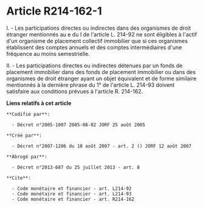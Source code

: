 # Article R214-162-1

I. - Les participations directes ou indirectes dans des organismes de droit étranger mentionnés au e du I de l'article L.
214-92 ne sont éligibles à l'actif d'un organisme de placement collectif immobilier que si ces organismes établissent des
comptes annuels et des comptes intermédiaires d'une fréquence au moins semestrielle.

II. - Les participations directes ou indirectes détenues par un fonds de placement immobilier dans des fonds de placement
immobilier ou dans des organismes de droit étranger ayant un objet équivalent et de forme similaire mentionnés à la dernière
phrase du 1° de l'article L. 214-93 doivent satisfaire aux conditions prévues à l'article R. 214-162.

**Liens relatifs à cet article**

	**Codifié par**:

	  - Décret n°2005-1007 2005-08-02 JORF 25 août 2005

	**Créé par**:

	  - Décret n°2007-1206 du 10 août 2007 - art. 2 () JORF 12 août 2007

	**Abrogé par**:

	  - Décret n°2013-687 du 25 juillet 2013 - art. 8

	**Cite**:

	  - Code monétaire et financier - art. L214-92
	  - Code monétaire et financier - art. L214-93
	  - Code monétaire et financier - art. R214-162
